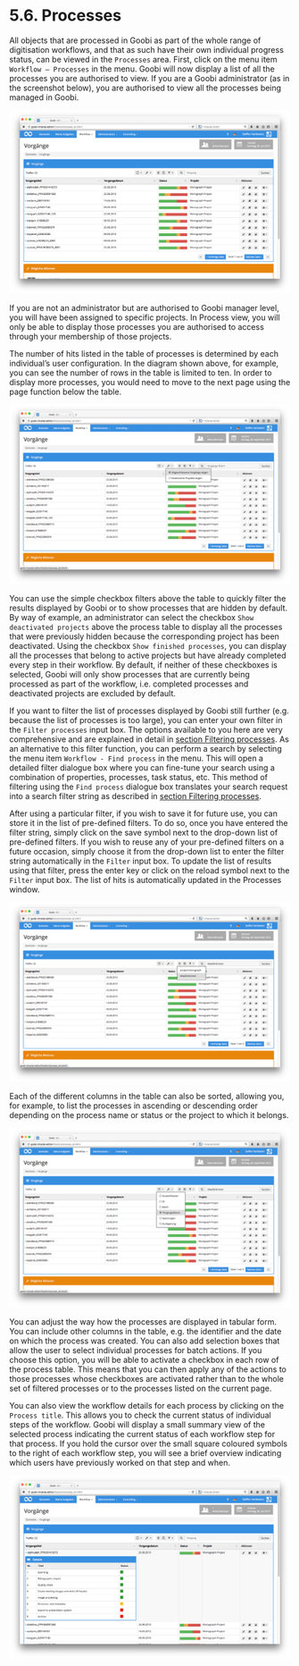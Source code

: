 # 5.6. Processes

All objects that are processed in Goobi as part of the whole range of digitisation workflows, and that as such have their own individual progress status, can be viewed in the `Processes` area. First, click on the menu item `Workflow – Processes` in the menu. Goobi will now display a list of all the processes you are authorised to view. If you are a Goobi administrator \(as in the screenshot below\), you are authorised to view all the processes being managed in Goobi.

![Overview of all processes in Goobi](../../.gitbook/assets/68d.png)

If you are not an administrator but are authorised to Goobi manager level, you will have been assigned to specific projects. In Process view, you will only be able to display those processes you are authorised to access through your membership of those projects.

The number of hits listed in the table of processes is determined by each individual’s user configuration. In the diagram shown above, for example, you can see the number of rows in the table is limited to ten. In order to display more processes, you would need to move to the next page using the page function below the table.

![Simple filters for processes](../../.gitbook/assets/69d.png)

You can use the simple checkbox filters above the table to quickly filter the results displayed by Goobi or to show processes that are hidden by default. By way of example, an administrator can select the checkbox `Show deactivated projects` above the process table to display all the processes that were previously hidden because the corresponding project has been deactivated. Using the checkbox `Show finished processes`, you can display all the processes that belong to active projects but have already completed every step in their workflow. By default, if neither of these checkboxes is selected, Goobi will only show processes that are currently being processed as part of the workflow, i.e. completed processes and deactivated projects are excluded by default.

If you want to filter the list of processes displayed by Goobi still further \(e.g. because the list of processes is too large\), you can enter your own filter in the `Filter processes` input box. The options available to you here are very comprehensive and are explained in detail in [section Filtering processes](5.6.1.md). As an alternative to this filter function, you can perform a search by selecting the menu item `Workflow - Find process` in the menu. This will open a detailed filter dialogue box where you can fine-tune your search using a combination of properties, processes, task status, etc. This method of filtering using the `Find process` dialogue box translates your search request into a search filter string as described in [section Filtering processes](5.6.1.md). 

After using a particular filter, if you wish to save it for future use, you can store it in the list of pre-defined filters. To do so, once you have entered the filter string, simply click on the save symbol next to the drop-down list of pre-defined filters. If you wish to reuse any of your pre-defined filters on a future occasion, simply choose it from the drop-down list to enter the filter string automatically in the `Filter` input box. To update the list of results using that filter, press the enter key or click on the reload symbol next to the `Filter` input box. The list of hits is automatically updated in the Processes window.

![List of predefined filters](../../.gitbook/assets/70d.png)

Each of the different columns in the table can also be sorted, allowing you, for example, to list the processes in ascending or descending order depending on the process name or status or the project to which it belongs. 

![Configuration of the columns to display](../../.gitbook/assets/71d.png)

You can adjust the way how the processes are displayed in tabular form. You can include other columns in the table, e.g. the identifier and the date on which the process was created. You can also add selection boxes that allow the user to select individual processes for batch actions. If you choose this option, you will be able to activate a checkbox in each row of the process table. This means that you can then apply any of the actions to those processes whose checkboxes are activated rather than to the whole set of filtered processes or to the processes listed on the current page.

You can also view the workflow details for each process by clicking on the `Process title`. This allows you to check the current status of individual steps of the workflow. Goobi will display a small summary view of the selected process indicating the current status of each workflow step for that process. If you hold the cursor over the small square coloured symbols to the right of each workflow step, you will see a brief overview indicating which users have previously worked on that step and when.

![Process details with status of workflow steps](../../.gitbook/assets/72d.png)

